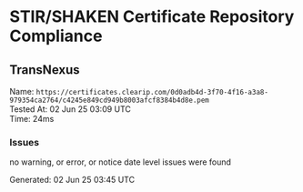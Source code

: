 # STIR/SHAKEN Certificate Repository Compliance

## TransNexus

Name: `https://certificates.clearip.com/0d0adb4d-3f70-4f16-a3a8-979354ca2764/c4245e849cd949b8003afcf8384b4d8e.pem`\
Tested At: 02 Jun 25 03:09 UTC\
Time: 24ms

### Issues

no warning, or error, or notice date level issues were found

Generated: 02 Jun 25 03:45 UTC